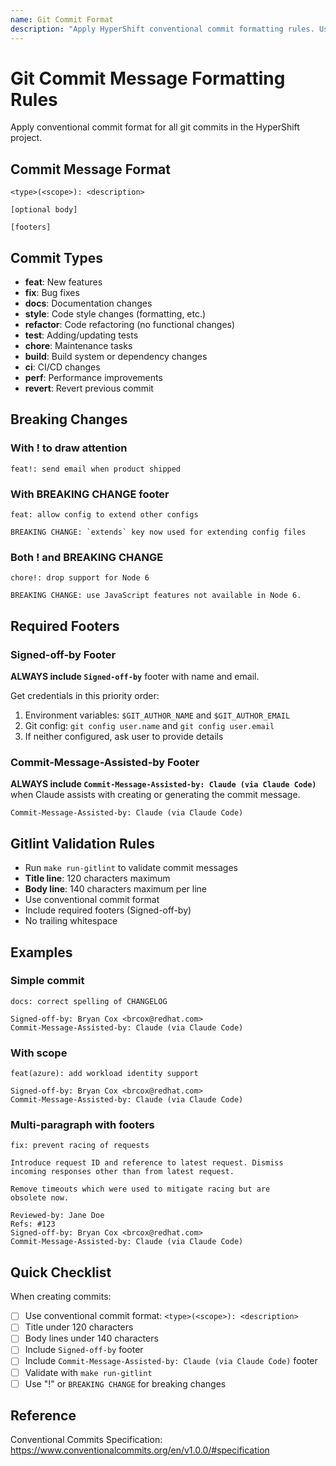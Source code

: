 ```yaml
---
name: Git Commit Format
description: "Apply HyperShift conventional commit formatting rules. Use when generating commit messages or creating commits."
---
```


# Git Commit Message Formatting Rules

Apply conventional commit format for all git commits in the HyperShift project.

## Commit Message Format

```
<type>(<scope>): <description>

[optional body]

[footers]
```

## Commit Types

- **feat**: New features
- **fix**: Bug fixes
- **docs**: Documentation changes
- **style**: Code style changes (formatting, etc.)
- **refactor**: Code refactoring (no functional changes)
- **test**: Adding/updating tests
- **chore**: Maintenance tasks
- **build**: Build system or dependency changes
- **ci**: CI/CD changes
- **perf**: Performance improvements
- **revert**: Revert previous commit

## Breaking Changes

### With ! to draw attention
```
feat!: send email when product shipped
```

### With BREAKING CHANGE footer
```
feat: allow config to extend other configs

BREAKING CHANGE: `extends` key now used for extending config files
```

### Both ! and BREAKING CHANGE
```
chore!: drop support for Node 6

BREAKING CHANGE: use JavaScript features not available in Node 6.
```

## Required Footers

### Signed-off-by Footer

**ALWAYS include `Signed-off-by`** footer with name and email.

Get credentials in this priority order:
1. Environment variables: `$GIT_AUTHOR_NAME` and `$GIT_AUTHOR_EMAIL`
2. Git config: `git config user.name` and `git config user.email`
3. If neither configured, ask user to provide details

### Commit-Message-Assisted-by Footer

**ALWAYS include `Commit-Message-Assisted-by: Claude (via Claude Code)`** when Claude assists with creating or generating the commit message.

```
Commit-Message-Assisted-by: Claude (via Claude Code)
```

## Gitlint Validation Rules

- Run `make run-gitlint` to validate commit messages
- **Title line**: 120 characters maximum
- **Body line**: 140 characters maximum per line
- Use conventional commit format
- Include required footers (Signed-off-by)
- No trailing whitespace

## Examples

### Simple commit
```
docs: correct spelling of CHANGELOG

Signed-off-by: Bryan Cox <brcox@redhat.com>
Commit-Message-Assisted-by: Claude (via Claude Code)
```

### With scope
```
feat(azure): add workload identity support

Signed-off-by: Bryan Cox <brcox@redhat.com>
Commit-Message-Assisted-by: Claude (via Claude Code)
```

### Multi-paragraph with footers
```
fix: prevent racing of requests

Introduce request ID and reference to latest request. Dismiss
incoming responses other than from latest request.

Remove timeouts which were used to mitigate racing but are
obsolete now.

Reviewed-by: Jane Doe
Refs: #123
Signed-off-by: Bryan Cox <brcox@redhat.com>
Commit-Message-Assisted-by: Claude (via Claude Code)
```

## Quick Checklist

When creating commits:
- [ ] Use conventional commit format: `<type>(<scope>): <description>`
- [ ] Title under 120 characters
- [ ] Body lines under 140 characters
- [ ] Include `Signed-off-by` footer
- [ ] Include `Commit-Message-Assisted-by: Claude (via Claude Code)` footer
- [ ] Validate with `make run-gitlint`
- [ ] Use "!" or `BREAKING CHANGE` for breaking changes

## Reference

Conventional Commits Specification: https://www.conventionalcommits.org/en/v1.0.0/#specification
